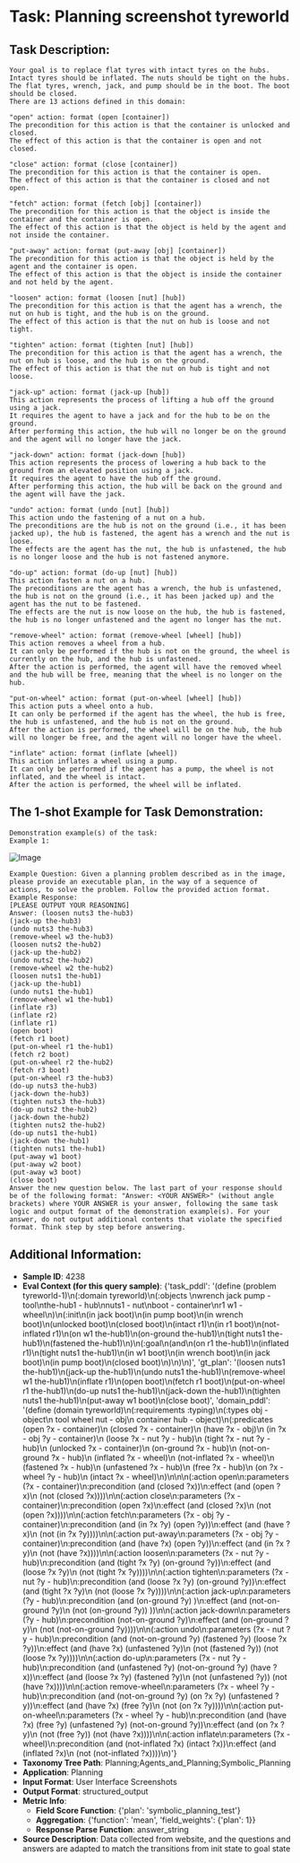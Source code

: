 # Task: Planning screenshot tyreworld

## Task Description:

```
Your goal is to replace flat tyres with intact tyres on the hubs. Intact tyres should be inflated. The nuts should be tight on the hubs. The flat tyres, wrench, jack, and pump should be in the boot. The boot should be closed.
There are 13 actions defined in this domain:

"open" action: format (open [container])
The precondition for this action is that the container is unlocked and closed.
The effect of this action is that the container is open and not closed.

"close" action: format (close [container])
The precondition for this action is that the container is open.
The effect of this action is that the container is closed and not open.

"fetch" action: format (fetch [obj] [container])
The precondition for this action is that the object is inside the container and the container is open.
The effect of this action is that the object is held by the agent and not inside the container.

"put-away" action: format (put-away [obj] [container])
The precondition for this action is that the object is held by the agent and the container is open.
The effect of this action is that the object is inside the container and not held by the agent.

"loosen" action: format (loosen [nut] [hub])
The precondition for this action is that the agent has a wrench, the nut on hub is tight, and the hub is on the ground.
The effect of this action is that the nut on hub is loose and not tight.

"tighten" action: format (tighten [nut] [hub])
The precondition for this action is that the agent has a wrench, the nut on hub is loose, and the hub is on the ground.
The effect of this action is that the nut on hub is tight and not loose.

"jack-up" action: format (jack-up [hub])
This action represents the process of lifting a hub off the ground using a jack.
It requires the agent to have a jack and for the hub to be on the ground.
After performing this action, the hub will no longer be on the ground and the agent will no longer have the jack.

"jack-down" action: format (jack-down [hub])
This action represents the process of lowering a hub back to the ground from an elevated position using a jack.
It requires the agent to have the hub off the ground.
After performing this action, the hub will be back on the ground and the agent will have the jack.

"undo" action: format (undo [nut] [hub])
This action undo the fastening of a nut on a hub.
The preconditions are the hub is not on the ground (i.e., it has been jacked up), the hub is fastened, the agent has a wrench and the nut is loose.
The effects are the agent has the nut, the hub is unfastened, the hub is no longer loose and the hub is not fastened anymore.

"do-up" action: format (do-up [nut] [hub])
This action fasten a nut on a hub.
The preconditions are the agent has a wrench, the hub is unfastened, the hub is not on the ground (i.e., it has been jacked up) and the agent has the nut to be fastened.
The effects are the nut is now loose on the hub, the hub is fastened, the hub is no longer unfastened and the agent no longer has the nut.

"remove-wheel" action: format (remove-wheel [wheel] [hub])
This action removes a wheel from a hub.
It can only be performed if the hub is not on the ground, the wheel is currently on the hub, and the hub is unfastened.
After the action is performed, the agent will have the removed wheel and the hub will be free, meaning that the wheel is no longer on the hub.

"put-on-wheel" action: format (put-on-wheel [wheel] [hub])
This action puts a wheel onto a hub.
It can only be performed if the agent has the wheel, the hub is free, the hub is unfastened, and the hub is not on the ground.
After the action is performed, the wheel will be on the hub, the hub will no longer be free, and the agent will no longer have the wheel.

"inflate" action: format (inflate [wheel])
This action inflates a wheel using a pump.
It can only be performed if the agent has a pump, the wheel is not inflated, and the wheel is intact.
After the action is performed, the wheel will be inflated.
```

## The 1-shot Example for Task Demonstration:

```
Demonstration example(s) of the task:
Example 1:
```

![Image](tyreworld_3.png)

```
Example Question: Given a planning problem described as in the image, please provide an executable plan, in the way of a sequence of actions, to solve the problem. Follow the provided action format.
Example Response:
[PLEASE OUTPUT YOUR REASONING]
Answer: (loosen nuts3 the-hub3)
(jack-up the-hub3)
(undo nuts3 the-hub3)
(remove-wheel w3 the-hub3)
(loosen nuts2 the-hub2)
(jack-up the-hub2)
(undo nuts2 the-hub2)
(remove-wheel w2 the-hub2)
(loosen nuts1 the-hub1)
(jack-up the-hub1)
(undo nuts1 the-hub1)
(remove-wheel w1 the-hub1)
(inflate r3)
(inflate r2)
(inflate r1)
(open boot)
(fetch r1 boot)
(put-on-wheel r1 the-hub1)
(fetch r2 boot)
(put-on-wheel r2 the-hub2)
(fetch r3 boot)
(put-on-wheel r3 the-hub3)
(do-up nuts3 the-hub3)
(jack-down the-hub3)
(tighten nuts3 the-hub3)
(do-up nuts2 the-hub2)
(jack-down the-hub2)
(tighten nuts2 the-hub2)
(do-up nuts1 the-hub1)
(jack-down the-hub1)
(tighten nuts1 the-hub1)
(put-away w1 boot)
(put-away w2 boot)
(put-away w3 boot)
(close boot)
Answer the new question below. The last part of your response should be of the following format: "Answer: <YOUR ANSWER>" (without angle brackets) where YOUR ANSWER is your answer, following the same task logic and output format of the demonstration example(s). For your answer, do not output additional contents that violate the specified format. Think step by step before answering.
```

## Additional Information:

- **Sample ID**: 4238
- **Eval Context (for this query sample)**: {'task_pddl': '(define (problem tyreworld-1)\n(:domain tyreworld)\n(:objects \nwrench jack pump - tool\nthe-hub1 - hub\nnuts1 - nut\nboot - container\nr1 w1 - wheel\n)\n(:init\n(in jack boot)\n(in pump boot)\n(in wrench boot)\n(unlocked boot)\n(closed boot)\n(intact r1)\n(in r1 boot)\n(not-inflated r1)\n(on w1 the-hub1)\n(on-ground the-hub1)\n(tight nuts1 the-hub1)\n(fastened the-hub1)\n)\n(:goal\n(and\n(on r1 the-hub1)\n(inflated r1)\n(tight nuts1 the-hub1)\n(in w1 boot)\n(in wrench boot)\n(in jack boot)\n(in pump boot)\n(closed boot)\n)\n)\n)', 'gt_plan': '(loosen nuts1 the-hub1)\n(jack-up the-hub1)\n(undo nuts1 the-hub1)\n(remove-wheel w1 the-hub1)\n(inflate r1)\n(open boot)\n(fetch r1 boot)\n(put-on-wheel r1 the-hub1)\n(do-up nuts1 the-hub1)\n(jack-down the-hub1)\n(tighten nuts1 the-hub1)\n(put-away w1 boot)\n(close boot)', 'domain_pddl': '(define (domain tyreworld)\n(:requirements :typing)\n(:types obj - object\n  tool wheel nut - obj\n  container hub - object)\n(:predicates (open ?x - container)\n             (closed ?x - container)\n             (have ?x - obj)\n             (in ?x - obj ?y - container)\n             (loose ?x - nut ?y - hub)\n             (tight ?x - nut ?y - hub)\n             (unlocked ?x - container)\n             (on-ground ?x - hub)\n             (not-on-ground ?x - hub)\n             (inflated ?x - wheel)\n             (not-inflated ?x - wheel)\n             (fastened ?x - hub)\n             (unfastened ?x - hub)\n             (free ?x - hub)\n             (on ?x - wheel ?y - hub)\n             (intact ?x - wheel)\n)\n\n\n(:action open\n:parameters (?x - container)\n:precondition (and (closed ?x))\n:effect (and (open ?x)\n   (not (closed ?x))))\n\n(:action close\n:parameters (?x - container)\n:precondition (open ?x)\n:effect (and (closed ?x)\n   (not (open ?x))))\n\n(:action fetch\n:parameters (?x - obj  ?y - container)\n:precondition (and (in ?x ?y) (open ?y))\n:effect (and (have ?x)\n   (not (in ?x ?y))))\n\n(:action put-away\n:parameters (?x - obj ?y - container)\n:precondition (and (have ?x) (open ?y))\n:effect (and (in ?x ?y)\n   (not (have ?x))))\n\n(:action loosen\n:parameters (?x - nut ?y - hub)\n:precondition (and (tight ?x ?y) (on-ground ?y))\n:effect (and (loose ?x ?y)\n   (not (tight ?x ?y))))\n\n(:action tighten\n:parameters (?x - nut ?y - hub)\n:precondition (and (loose ?x ?y) (on-ground ?y))\n:effect (and (tight ?x ?y)\n   (not (loose ?x ?y))))\n\n(:action jack-up\n:parameters (?y - hub)\n:precondition (and (on-ground ?y) )\n:effect (and (not-on-ground ?y)\n   (not (on-ground ?y)) ))\n\n(:action jack-down\n:parameters (?y - hub)\n:precondition (not-on-ground ?y)\n:effect (and (on-ground ?y)\n   (not (not-on-ground ?y))))\n\n(:action undo\n:parameters (?x - nut ?y - hub)\n:precondition (and (not-on-ground ?y) (fastened ?y) (loose ?x ?y))\n:effect (and (have ?x) (unfastened ?y)\n   (not (fastened ?y)) (not (loose ?x ?y))))\n\n(:action do-up\n:parameters (?x - nut ?y - hub)\n:precondition (and (unfastened ?y) (not-on-ground ?y) (have ?x))\n:effect (and (loose ?x ?y) (fastened ?y)\n   (not (unfastened ?y)) (not (have ?x))))\n\n(:action remove-wheel\n:parameters (?x - wheel ?y - hub)\n:precondition (and (not-on-ground ?y) (on ?x ?y) (unfastened ?y))\n:effect (and (have ?x) (free ?y)\n   (not (on ?x ?y))))\n\n(:action put-on-wheel\n:parameters (?x - wheel ?y - hub)\n:precondition (and (have ?x) (free ?y) (unfastened ?y) (not-on-ground ?y))\n:effect (and (on ?x ?y)\n   (not (free ?y)) (not (have ?x))))\n\n(:action inflate\n:parameters (?x - wheel)\n:precondition (and  (not-inflated ?x) (intact ?x))\n:effect (and (inflated ?x)\n   (not (not-inflated ?x))))\n)'}
- **Taxonomy Tree Path**: Planning;Agents_and_Planning;Symbolic_Planning
- **Application**: Planning
- **Input Format**: User Interface Screenshots
- **Output Format**: structured_output
- **Metric Info**:
  - **Field Score Function**: {'plan': 'symbolic_planning_test'}
  - **Aggregation**: {'function': 'mean', 'field_weights': {'plan': 1}}
  - **Response Parse Function**: answer_string
- **Source Description**: Data collected from website, and the questions and answers are adapted to match the transitions from init state to goal state
